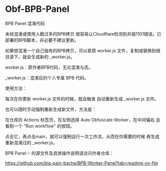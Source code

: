 # Obf-BPB-Panel
BPB Panel 混淆代码

未经混淆或使用人数过多的BPB拷贝 很容易让Cloudflare检测到并报1101错误。已部署的BPB脚本，非必要不建议更新。

如果想混淆一个自己独有的BPB拷贝，可以拿原 worker.js 文件，复制或替换到根目录下，就会生成新的 _worker.js。


worker.js：原作者BPB代码，无论混淆与否。

_worker.js：混淆后的个人专属 BPB 代码。


使用方法：

每次在你更新 worker.js 文件的时候，就会触发 自动重新生成 _worker.js 文件。

也可以随时手动强制重新生成新文件，方法是：

在仓库的 Actions 标签页，在左侧选择 Auto Obfuscate Worker，在中间偏右 会看到一个 "Run workflow" 的按钮。

点击它，再点击main，就可以强制运行一次工作流，从而在你需要的时候 再生成重新混淆过的 _worker.js。


BPB Panel 💦 的源文件及具体操作说明请访问作者仓库：

https://github.com/bia-pain-bache/BPB-Worker-Panel?tab=readme-ov-file
